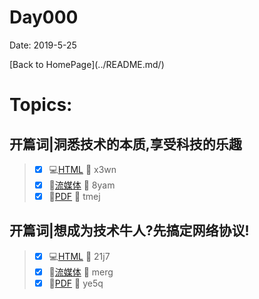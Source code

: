 # Day000
Date: 2019-5-25

<p>
[Back to HomePage](../README.md/)
</p>

# Topics: 
## 开篇词|洞悉技术的本质,享受科技的乐趣
> - [x] :computer:[HTML](https://pan.baidu.com/s/1T4qNaA27fZXRyN__tQkvyQ) :key: x3wn
> - [x] :movie_camera:[流媒体](https://pan.baidu.com/s/1DTyf7m1R-QUsKNphcCaXfQ) :key: 8yam
> - [x] :blue_book:[PDF](https://pan.baidu.com/s/13EDt_tUxJgi7IC9eyikBCA) :key: tmej

## 开篇词|想成为技术牛人?先搞定网络协议!
> - [x] :computer:[HTML](https://pan.baidu.com/s/1LKF37z3pDSYW0aoAg9dPvQ) :key: 21j7
> - [x] :movie_camera:[流媒体](https://pan.baidu.com/s/1Qmu3Dbst3TwgpqCXNzWlmQ) :key: merg
> - [x] :blue_book:[PDF](https://pan.baidu.com/s/1RCSwQtSAMri4GRkY1jErzA) :key: ye5q

